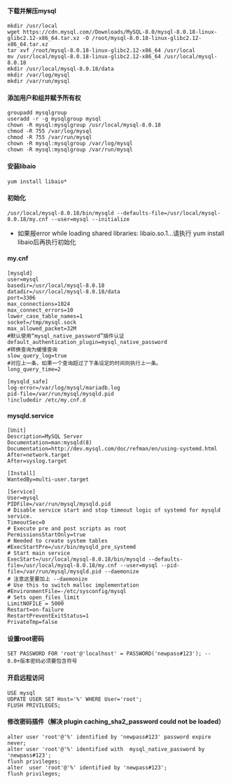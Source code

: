 #### 下载并解压mysql

	mkdir /usr/local
	wget https://cdn.mysql.com//Downloads/MySQL-8.0/mysql-8.0.18-linux-glibc2.12-x86_64.tar.xz -O /root/mysql-8.0.18-linux-glibc2.12-x86_64.tar.xz
	tar xvf /root/mysql-8.0.18-linux-glibc2.12-x86_64 /usr/local
	mv /usr/local/mysql-8.0.18-linux-glibc2.12-x86_64 /usr/local/mysql-8.0.18
	mkdir /usr/local/mysql-8.0.18/data
	mkdir /var/log/mysql
	mkdir /var/run/mysql

#### 添加用户和组并赋予所有权

	groupadd mysqlgroup
	useradd -r -g mysqlgroup mysql
	chown -R mysql:mysqlgroup /usr/local/mysql-8.0.18
	chmod -R 755 /var/log/mysql
	chmod -R 755 /var/run/mysql
	chown -R mysql:mysqlgroup /var/log/mysql
	chown -R mysql:mysqlgroup /var/run/mysql

#### 安装libaio

	yum install libaio*

#### 初始化
	/usr/local/mysql-8.0.18/bin/mysqld --defaults-file=/usr/local/mysql-8.0.18/my.cnf --user=mysql --initialize

- 如果报error while loading shared libraries: libaio.so.1...请执行 yum install libaio后再执行初始化

#### my.cnf
	[mysqld]
	user=mysql
	basedir=/usr/local/mysql-8.0.18
	datadir=/usr/local/mysql-8.0.18/data
	port=3306
	max_connections=1024
	max_connect_errors=10
	lower_case_table_names=1
	socket=/tmp/mysql.sock
	max_allowed_packet=32M
	#默认使用“mysql_native_password”插件认证
	default_authentication_plugin=mysql_native_password
	#转换查询为缓慢查询
	slow_query_log=true
	#对应上一条，如果一个查询超过了下条设定的时间则执行上一条。
	long_query_time=2

	[mysqld_safe]
	log-error=/var/log/mysql/mariadb.log
	pid-file=/var/run/mysql/mysqld.pid
	!includedir /etc/my.cnf.d

#### mysqld.service
	[Unit]
	Description=MySQL Server
	Documentation=man:mysqld(8)
	Documentation=http://dev.mysql.com/doc/refman/en/using-systemd.html
	After=network.target
	After=syslog.target

	[Install]
	WantedBy=multi-user.target

	[Service]
	User=mysql
	PIDFile=/var/run/mysql/mysqld.pid
	# Disable service start and stop timeout logic of systemd for mysqld service.
	TimeoutSec=0
	# Execute pre and post scripts as root
	PermissionsStartOnly=true
	# Needed to create system tables
	#ExecStartPre=/usr/bin/mysqld_pre_systemd
	# Start main service
	ExecStart=/usr/local/mysql-8.0.18/bin/mysqld --defaults-file=/usr/local/mysql-8.0.18/my.cnf --user=mysql --pid-file=/var/run/mysql/mysqld.pid --daemonize
	# 注意这里要加上 --daemonize 
	# Use this to switch malloc implementation
	#EnvironmentFile=-/etc/sysconfig/mysql
	# Sets open_files_limit
	LimitNOFILE = 5000
	Restart=on-failure
	RestartPreventExitStatus=1
	PrivateTmp=false

#### 设置root密码

	SET PASSWORD FOR 'root'@'localhost' = PASSWORD('newpass#123'); -- 8.0+版本密码必须要包含符号

#### 开启远程访问
	USE mysql
	UDPATE USER SET Host='%' WHERE User='root';
	FLUSH PRIVILEGES;

#### 修改密码插件（解决 plugin caching_sha2_password could not be loaded）
	alter user 'root'@'%' identified by 'newpass#123' password expire never;
	alter user 'root'@'%' identified with  mysql_native_password by  'newpass#123';
	flush privileges;
	alter  user 'root'@'%' identified by 'newpass#123';
	flush privileges;

